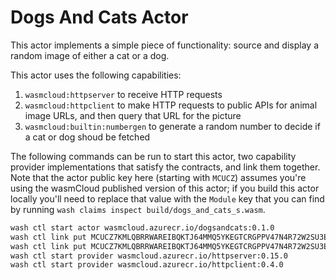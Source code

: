 # Dogs And Cats Actor

This actor implements a simple piece of functionality: source and display a random image of either a cat or a dog.

This actor uses the following capabilities:
1. `wasmcloud:httpserver` to receive HTTP requests
1. `wasmcloud:httpclient` to make HTTP requests to public APIs for animal image URLs, and then query that URL for the picture
1. `wasmcloud:builtin:numbergen` to generate a random number to decide if a cat or dog shoud be fetched

The following commands can be run to start this actor, two capability provider implementations that satisfy the contracts, and link them together. Note that the actor public key here (starting with `MCUCZ`) assumes you're using the wasmCloud published version of this actor; if you build this actor locally you'll need to replace that value with the `Module` key that you can find by running `wash claims inspect build/dogs_and_cats_s.wasm`.
```bash
wash ctl start actor wasmcloud.azurecr.io/dogsandcats:0.1.0
wash ctl link put MCUCZ7KMLQBRRWAREIBQKTJ64MMQ5YKEGTCRGPPV47N4R72W2SU3EYMU VAG3QITQQ2ODAOWB5TTQSDJ53XK3SHBEIFNK4AYJ5RKAX2UNSCAPHA5M wasmcloud:httpserver ADDRESS=0.0.0.0:8081
wash ctl link put MCUCZ7KMLQBRRWAREIBQKTJ64MMQ5YKEGTCRGPPV47N4R72W2SU3EYMU VCCVLH4XWGI3SGARFNYKYT2A32SUYA2KVAIV2U2Q34DQA7WWJPFRKIKM wasmcloud:httpclient
wash ctl start provider wasmcloud.azurecr.io/httpserver:0.15.0
wash ctl start provider wasmcloud.azurecr.io/httpclient:0.4.0
```